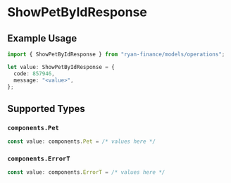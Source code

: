 # ShowPetByIdResponse

## Example Usage

```typescript
import { ShowPetByIdResponse } from "ryan-finance/models/operations";

let value: ShowPetByIdResponse = {
  code: 857946,
  message: "<value>",
};
```

## Supported Types

### `components.Pet`

```typescript
const value: components.Pet = /* values here */
```

### `components.ErrorT`

```typescript
const value: components.ErrorT = /* values here */
```

